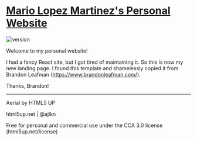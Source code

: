 # [Mario Lopez Martinez's Personal Website](https://mariolopez.org)

![version](https://img.shields.io/badge/version-2.0.0-blue.svg)

Welcome to my personal website!

I had a fancy React site, but I got tired of maintaining it. So this is now my new landing page. I found this template and shamelessly copied it from Brandon Leafman (https://www.brandonleafman.com/).

Thanks, Brandon!

---

Aerial by HTML5 UP

html5up.net | @ajlkn

Free for personal and commercial use under the CCA 3.0 license (html5up.net/license)